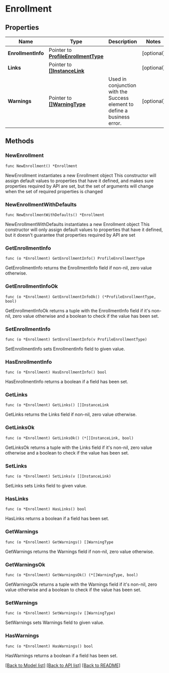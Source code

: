 # Enrollment

## Properties

Name | Type | Description | Notes
------------ | ------------- | ------------- | -------------
**EnrollmentInfo** | Pointer to [**ProfileEnrollmentType**](ProfileEnrollmentType.md) |  | [optional] 
**Links** | Pointer to [**[]InstanceLink**](InstanceLink.md) |  | [optional] 
**Warnings** | Pointer to [**[]WarningType**](WarningType.md) | Used in conjunction with the Success element to define a business error. | [optional] 

## Methods

### NewEnrollment

`func NewEnrollment() *Enrollment`

NewEnrollment instantiates a new Enrollment object
This constructor will assign default values to properties that have it defined,
and makes sure properties required by API are set, but the set of arguments
will change when the set of required properties is changed

### NewEnrollmentWithDefaults

`func NewEnrollmentWithDefaults() *Enrollment`

NewEnrollmentWithDefaults instantiates a new Enrollment object
This constructor will only assign default values to properties that have it defined,
but it doesn't guarantee that properties required by API are set

### GetEnrollmentInfo

`func (o *Enrollment) GetEnrollmentInfo() ProfileEnrollmentType`

GetEnrollmentInfo returns the EnrollmentInfo field if non-nil, zero value otherwise.

### GetEnrollmentInfoOk

`func (o *Enrollment) GetEnrollmentInfoOk() (*ProfileEnrollmentType, bool)`

GetEnrollmentInfoOk returns a tuple with the EnrollmentInfo field if it's non-nil, zero value otherwise
and a boolean to check if the value has been set.

### SetEnrollmentInfo

`func (o *Enrollment) SetEnrollmentInfo(v ProfileEnrollmentType)`

SetEnrollmentInfo sets EnrollmentInfo field to given value.

### HasEnrollmentInfo

`func (o *Enrollment) HasEnrollmentInfo() bool`

HasEnrollmentInfo returns a boolean if a field has been set.

### GetLinks

`func (o *Enrollment) GetLinks() []InstanceLink`

GetLinks returns the Links field if non-nil, zero value otherwise.

### GetLinksOk

`func (o *Enrollment) GetLinksOk() (*[]InstanceLink, bool)`

GetLinksOk returns a tuple with the Links field if it's non-nil, zero value otherwise
and a boolean to check if the value has been set.

### SetLinks

`func (o *Enrollment) SetLinks(v []InstanceLink)`

SetLinks sets Links field to given value.

### HasLinks

`func (o *Enrollment) HasLinks() bool`

HasLinks returns a boolean if a field has been set.

### GetWarnings

`func (o *Enrollment) GetWarnings() []WarningType`

GetWarnings returns the Warnings field if non-nil, zero value otherwise.

### GetWarningsOk

`func (o *Enrollment) GetWarningsOk() (*[]WarningType, bool)`

GetWarningsOk returns a tuple with the Warnings field if it's non-nil, zero value otherwise
and a boolean to check if the value has been set.

### SetWarnings

`func (o *Enrollment) SetWarnings(v []WarningType)`

SetWarnings sets Warnings field to given value.

### HasWarnings

`func (o *Enrollment) HasWarnings() bool`

HasWarnings returns a boolean if a field has been set.


[[Back to Model list]](../README.md#documentation-for-models) [[Back to API list]](../README.md#documentation-for-api-endpoints) [[Back to README]](../README.md)


